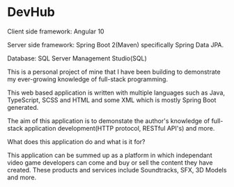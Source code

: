# DevHub

Client side framework: Angular 10

Server side framework: Spring Boot 2(Maven) specifically Spring Data JPA.

Database: SQL Server Management Studio(SQL)

This is a personal project of mine that I have been building to demonstrate my ever-growing knowledge of full-stack programming.

This web based application is written with multiple languages such as Java, TypeScript, SCSS and HTML and some XML which is mostly Spring Boot generated.

The aim of this application is to demonstate the author's knowledge of full-stack application development(HTTP protocol, RESTful API's) and more.


What does this application do and what is it for?

This application can be summed up as a platform in which independant video game developers can come and buy or sell the content they have
created. These products and services include Soundtracks, SFX, 3D Models and more. 
